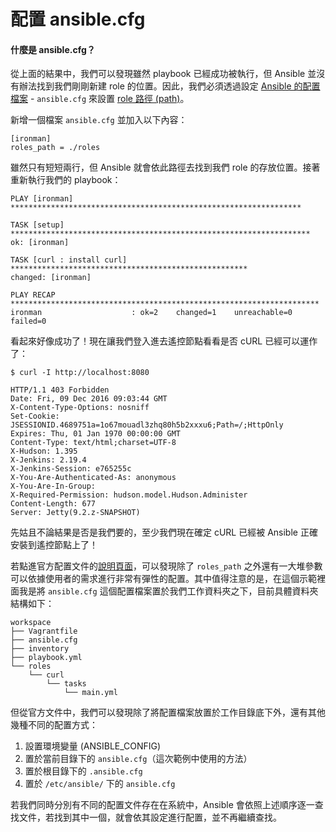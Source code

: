 # 配置 ansible.cfg

#### 什麼是 ansible.cfg？

從上面的結果中，我們可以發現雖然 playbook 已經成功被執行，但 Ansible 並沒有辦法找到我們剛剛新建 role 的位置。因此，我們必須透過設定 [Ansible 的配置檔案](http://docs.ansible.com/ansible/intro_configuration.html) - `ansible.cfg` 來設置 [role 路徑 (path)](http://docs.ansible.com/ansible/intro_configuration.html#roles-path)。

新增一個檔案 `ansible.cfg` 並加入以下內容：

```
[ironman]
roles_path = ./roles
```

雖然只有短短兩行，但 Ansible 就會依此路徑去找到我們 role 的存放位置。接著重新執行我們的 playbook：

```shell
PLAY [ironman] *****************************************************************

TASK [setup] *******************************************************************
ok: [ironman]

TASK [curl : install curl] *****************************************************
changed: [ironman]

PLAY RECAP *********************************************************************
ironman                    : ok=2    changed=1    unreachable=0    failed=0
```

看起來好像成功了！現在讓我們登入進去遙控節點看看是否 cURL 已經可以運作了：

```shell
$ curl -I http://localhost:8080

HTTP/1.1 403 Forbidden
Date: Fri, 09 Dec 2016 09:03:44 GMT
X-Content-Type-Options: nosniff
Set-Cookie: JSESSIONID.4689751a=1o67mouadl3zhq80h5b2xxxu6;Path=/;HttpOnly
Expires: Thu, 01 Jan 1970 00:00:00 GMT
Content-Type: text/html;charset=UTF-8
X-Hudson: 1.395
X-Jenkins: 2.19.4
X-Jenkins-Session: e765255c
X-You-Are-Authenticated-As: anonymous
X-You-Are-In-Group:
X-Required-Permission: hudson.model.Hudson.Administer
Content-Length: 677
Server: Jetty(9.2.z-SNAPSHOT)
```

先姑且不論結果是否是我們要的，至少我們現在確定 cURL 已經被 Ansible 正確安裝到遙控節點上了！

若點進官方配置文件的[說明頁面](http://docs.ansible.com/ansible/intro_configuration.html)，可以發現除了 `roles_path` 之外還有一大堆參數可以依據使用者的需求進行非常有彈性的配置。其中值得注意的是，在這個示範裡面我是將 `ansible.cfg` 這個配置檔案置於我們工作資料夾之下，目前具體資料夾結構如下：

```shell
workspace
├── Vagrantfile
├── ansible.cfg
├── inventory
├── playbook.yml
└── roles
    └── curl
        └── tasks
            └── main.yml
```

但從官方文件中，我們可以發現除了將配置檔案放置於工作目錄底下外，還有其他幾種不同的配置方式：

1. 設置環境變量 (ANSIBLE_CONFIG)
2. 置於當前目錄下的 `ansible.cfg`（這次範例中使用的方法）
3. 置於根目錄下的 `.ansible.cfg`
4. 置於 `/etc/ansible/` 下的 `ansible.cfg`

若我們同時分別有不同的配置文件存在在系統中，Ansible 會依照上述順序逐一查找文件，若找到其中一個，就會依其設定進行配置，並不再繼續查找。
